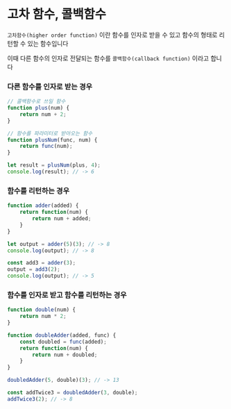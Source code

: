 # 고차 함수, 콜백함수

`고차함수(higher order function)` 이란 함수를 인자로 받을 수 있고 함수의 형태로 리턴할 수 있는 함수입니다

이때 다른 함수의 인자로 전달되는 함수를 `콜백함수(callback function)` 이라고 합니다

### 다른 함수를 인자로 받는 경우

```jsx
// 콜백함수로 쓰일 함수
function plus(num) {
	return num + 2;
}

// 함수를 파라미터로 받아오는 함수
function plusNum(func, num) {
	return func(num);
}

let result = plusNum(plus, 4);
console.log(result); // -> 6
```

### 함수를 리턴하는 경우

```jsx
function adder(added) {
	return function(num) {
		return num + added;
	}
}

let output = adder(5)(3); // -> 8
console.log(output); // -> 8

const add3 = adder(3);
output = add3(2);
console.log(output); // -> 5
```

### 함수를 인자로 받고 함수를 리턴하는 경우

```jsx
function double(num) {
	return num * 2;
}

function doubleAdder(added, func) {
	const doubled = func(added);
	return function(num) {
		return num + doubled;
	}
}

doubledAdder(5, double)(3); // -> 13

const addTwice3 = doubledAdder(3, double);
addTwice3(2); // -> 8
```
